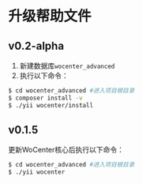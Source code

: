 # 升级帮助文件

## v0.2-alpha
1. 新建数据库`wocenter_advanced`
2. 执行以下命令：
```bash
$ cd wocenter_advanced #进入项目根目录
$ composer install -v
$ ./yii wocenter/install
```

## v0.1.5
更新WoCenter核心后执行以下命令：

```bash
$ cd wocenter_advanced #进入项目根目录
$ ./yii wocenter
```
